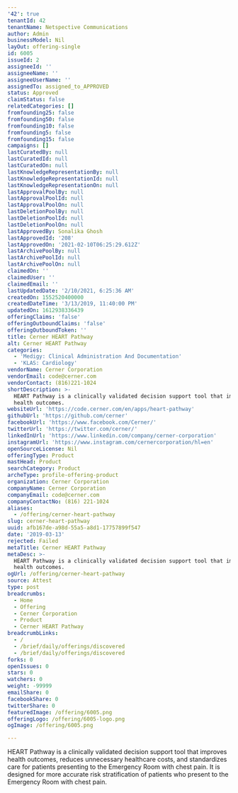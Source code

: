 ```yaml
---
'42': true
tenantId: 42
tenantName: Netspective Communications
author: Admin
businessModel: Nil
layOut: offering-single
id: 6005
issueId: 2
assigneeId: ''
assigneeName: ''
assigneeUserName: ''
assignedTo: assigned_to_APPROVED
status: Approved
claimStatus: false
relatedCategories: []
fromfounding25: false
fromfounding50: false
fromfounding10: false
fromfounding5: false
fromfounding15: false
campaigns: []
lastCuratedBy: null
lastCuratedId: null
lastCuratedOn: null
lastKnowledgeRepresentationBy: null
lastKnowledgeRepresentationId: null
lastKnowledgeRepresentationOn: null
lastApprovalPoolBy: null
lastApprovalPoolId: null
lastApprovalPoolOn: null
lastDeletionPoolBy: null
lastDeletionPoolId: null
lastDeletionPoolOn: null
lastApprovedBy: Sonalika Ghosh
lastApprovedId: '208'
lastApprovedOn: '2021-02-10T06:25:29.612Z'
lastArchivePoolBy: null
lastArchivePoolId: null
lastArchivePoolOn: null
claimedOn: ''
claimedUser: ''
claimedEmail: ''
lastUpdatedDate: '2/10/2021, 6:25:36 AM'
createdOn: 1552520400000
createdDateTime: '3/13/2019, 11:40:00 PM'
updatedOn: 1612938336439
offeringClaims: 'false'
offeringOutboundClaims: 'false'
offeringOutboundToken: ''
title: Cerner HEART Pathway
alt: Cerner HEART Pathway
categories:
  - 'Medigy: Clinical Administration And Documentation'
  - 'KLAS: Cardiology'
vendorName: Cerner Corporation
vendorEmail: code@cerner.com
vendorContact: (816)221-1024
shortDescription: >-
  HEART Pathway is a clinically validated decision support tool that improves
  health outcomes.
websiteUrl: 'https://code.cerner.com/en/apps/heart-pathway'
githubUrl: 'https://github.com/cerner'
facebookUrl: 'https://www.facebook.com/Cerner/'
twitterUrl: 'https://twitter.com/cerner/'
linkedInUrl: 'https://www.linkedin.com/company/cerner-corporation'
instagramUrl: 'https://www.instagram.com/cernercorporation/hl=en'
openSourceLicense: Nil
offeringType: Product
mastHead: Product
searchCategory: Product
archeType: profile-offering-product
organization: Cerner Corporation
companyName: Cerner Corporation
companyEmail: code@cerner.com
companyContactNo: (816) 221-1024
aliases:
  - /offering/cerner-heart-pathway
slug: cerner-heart-pathway
uuid: afb167de-a98d-55a5-a8d1-17757899f547
date: '2019-03-13'
rejected: Failed
metaTitle: Cerner HEART Pathway
metaDesc: >-
  HEART Pathway is a clinically validated decision support tool that improves
  health outcomes.
ogUrl: /offering/cerner-heart-pathway
source: Attest
type: post
breadcrumbs:
  - Home
  - Offering
  - Cerner Corporation
  - Product
  - Cerner HEART Pathway
breadcrumbLinks:
  - /
  - /brief/daily/offerings/discovered
  - /brief/daily/offerings/discovered
forks: 0
openIssues: 0
stars: 0
watchers: 0
weight: -99999
emailShare: 0
facebookShare: 0
twitterShare: 0
featuredImage: /offering/6005.png
offeringLogo: /offering/6005-logo.png
ogImage: /offering/6005.png

---
```

HEART Pathway is a clinically validated decision support tool that improves health outcomes, reduces unnecessary healthcare costs, and standardizes care for patients presenting to the Emergency Room with chest pain. It is designed for more accurate risk stratification of patients who present to the Emergency Room with chest pain.